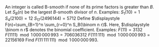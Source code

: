 An integer is called B-smooth if none of its prime factors is greater than $B$.
Let $S_B(n)$ be the largest $B$-smooth divisor of $n$.
Examples:
$S_1(10)=1$
$S_4(2100) = 12$
$S_{17}(2496144) = 5712$
Define $\displaystyle F(n)=\sum_{B=1}^n \sum_{r=0}^n S_B(\binom n r)$. Here, $\displaystyle \binom n r$ denotes the binomial coefficient.
Examples:
$F(11) = 3132$
$F(1111) \mod 1\,000\,000\,993 = 706036312$
$F(111\,111) \mod 1\,000\,000\,993 = 22156169$
Find $F(11\,111\,111)  \mod 1\,000\,000\,993$.